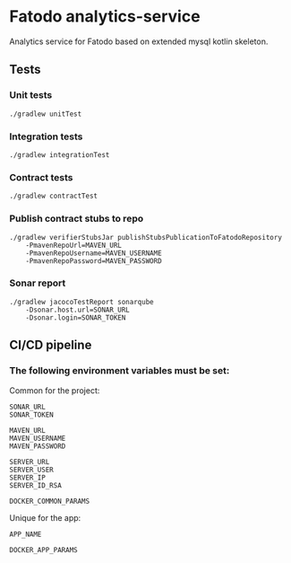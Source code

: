 # Fatodo analytics-service

Analytics service for Fatodo based on extended mysql kotlin skeleton.

## Tests

### Unit tests

```
./gradlew unitTest
```

### Integration tests

```
./gradlew integrationTest
```

### Contract tests

```
./gradlew contractTest
```

### Publish contract stubs to repo

```
./gradlew verifierStubsJar publishStubsPublicationToFatodoRepository 
    -PmavenRepoUrl=MAVEN_URL 
    -PmavenRepoUsername=MAVEN_USERNAME 
    -PmavenRepoPassword=MAVEN_PASSWORD
```

### Sonar report

```
./gradlew jacocoTestReport sonarqube
    -Dsonar.host.url=SONAR_URL
    -Dsonar.login=SONAR_TOKEN
```

## CI/CD pipeline

### The following environment variables must be set:

Common for the project:

```
SONAR_URL
SONAR_TOKEN

MAVEN_URL
MAVEN_USERNAME
MAVEN_PASSWORD

SERVER_URL
SERVER_USER
SERVER_IP
SERVER_ID_RSA

DOCKER_COMMON_PARAMS
```

Unique for the app:

```
APP_NAME

DOCKER_APP_PARAMS
```
